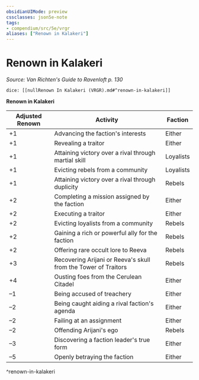 ```yaml
---
obsidianUIMode: preview
cssclasses: json5e-note
tags:
- compendium/src/5e/vrgr
aliases: ["Renown in Kalakeri"]
---
```

# Renown in Kalakeri
*Source: Van Richten's Guide to Ravenloft p. 130* 

`dice: [[nullRenown In Kalakeri (VRGR).md#^renown-in-kalakeri]]`

**Renown in Kalakeri**

| Adjusted Renown | Activity | Faction |
|-----------------|----------|---------|
| +1 | Advancing the faction's interests | Either |
| +1 | Revealing a traitor | Either |
| +1 | Attaining victory over a rival through martial skill | Loyalists |
| +1 | Evicting rebels from a community | Loyalists |
| +1 | Attaining victory over a rival through duplicity | Rebels |
| +2 | Completing a mission assigned by the faction | Either |
| +2 | Executing a traitor | Either |
| +2 | Evicting loyalists from a community | Rebels |
| +2 | Gaining a rich or powerful ally for the faction | Rebels |
| +2 | Offering rare occult lore to Reeva | Rebels |
| +3 | Recovering Arijani or Reeva's skull from the Tower of Traitors | Rebels |
| +4 | Ousting foes from the Cerulean Citadel | Either |
| –1 | Being accused of treachery | Either |
| –2 | Being caught aiding a rival faction's agenda | Either |
| –2 | Failing at an assignment | Either |
| –2 | Offending Arijani's ego | Rebels |
| –3 | Discovering a faction leader's true form | Either |
| –5 | Openly betraying the faction | Either |
^renown-in-kalakeri